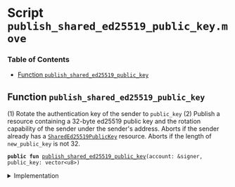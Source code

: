
<a name="SCRIPT"></a>

# Script `publish_shared_ed25519_public_key.move`

### Table of Contents

-  [Function `publish_shared_ed25519_public_key`](#SCRIPT_publish_shared_ed25519_public_key)



<a name="SCRIPT_publish_shared_ed25519_public_key"></a>

## Function `publish_shared_ed25519_public_key`

(1) Rotate the authentication key of the sender to
<code>public_key</code>
(2) Publish a resource containing a 32-byte ed25519 public key and the rotation capability
of the sender under the sender's address.
Aborts if the sender already has a
<code><a href="../../modules/doc/SharedEd25519PublicKey.md#0x1_SharedEd25519PublicKey">SharedEd25519PublicKey</a></code> resource.
Aborts if the length of
<code>new_public_key</code> is not 32.


<pre><code><b>public</b> <b>fun</b> <a href="#SCRIPT_publish_shared_ed25519_public_key">publish_shared_ed25519_public_key</a>(account: &signer, public_key: vector&lt;u8&gt;)
</code></pre>



<details>
<summary>Implementation</summary>


<pre><code><b>fun</b> <a href="#SCRIPT_publish_shared_ed25519_public_key">publish_shared_ed25519_public_key</a>(account: &signer, public_key: vector&lt;u8&gt;) {
    <a href="../../modules/doc/SharedEd25519PublicKey.md#0x1_SharedEd25519PublicKey_publish">SharedEd25519PublicKey::publish</a>(account, public_key)
}
</code></pre>



</details>
